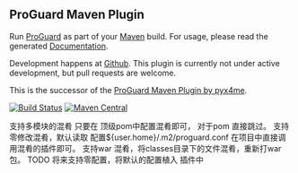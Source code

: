ProGuard Maven Plugin
---------------------

Run [ProGuard] as part of your [Maven] build. For usage, please read the
generated [Documentation](http://wvengen.github.io/proguard-maven-plugin/).

Development happens at [Github](https://github.com/wvengen/proguard-maven-plugin).
This plugin is currently not under active development, but pull requests are
welcome.

This is the successor of the [ProGuard Maven Plugin by pyx4me](http://pyx4me.com/pyx4me-maven-plugins/proguard-maven-plugin/).


[![Build Status](https://travis-ci.org/wvengen/proguard-maven-plugin.svg?branch=master)](https://travis-ci.org/wvengen/proguard-maven-plugin)
[![Maven Central](https://maven-badges.herokuapp.com/maven-central/com.github.wvengen/proguard-maven-plugin/badge.svg)](https://maven-badges.herokuapp.com/maven-central/com.github.wvengen/proguard-maven-plugin)


[ProGuard]: http://proguard.sourceforge.net/
[Maven]: http://apache.maven.org/
支持多模块的混肴  只要在 顶级pom中配置混肴即可， 对于pom 直接跳过。
支持零修改混肴，默认读取 配置${user.home}/.m2/proguard.conf 在项目中直接调用混肴的插件即可。
支持war 混肴，将classes目录下的文件混肴，重新打war包。
TODO 将来支持零配置，将默认的配置植入 插件中
